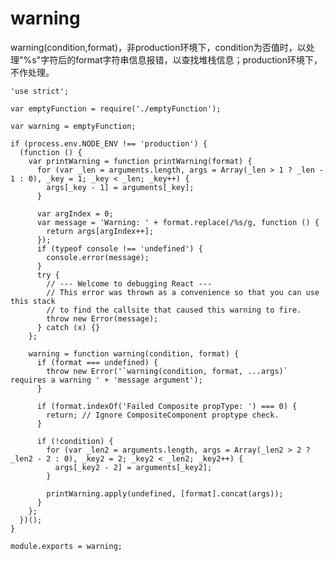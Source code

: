 # warning

warning(condition,format)，非production环境下，condition为否值时，以处理"%s"字符后的format字符串信息报错，以查找堆栈信息；production环境下，不作处理。

    'use strict';

    var emptyFunction = require('./emptyFunction');

    var warning = emptyFunction;

    if (process.env.NODE_ENV !== 'production') {
      (function () {
        var printWarning = function printWarning(format) {
          for (var _len = arguments.length, args = Array(_len > 1 ? _len - 1 : 0), _key = 1; _key < _len; _key++) {
            args[_key - 1] = arguments[_key];
          }

          var argIndex = 0;
          var message = 'Warning: ' + format.replace(/%s/g, function () {
            return args[argIndex++];
          });
          if (typeof console !== 'undefined') {
            console.error(message);
          }
          try {
            // --- Welcome to debugging React ---
            // This error was thrown as a convenience so that you can use this stack
            // to find the callsite that caused this warning to fire.
            throw new Error(message);
          } catch (x) {}
        };

        warning = function warning(condition, format) {
          if (format === undefined) {
            throw new Error('`warning(condition, format, ...args)` requires a warning ' + 'message argument');
          }

          if (format.indexOf('Failed Composite propType: ') === 0) {
            return; // Ignore CompositeComponent proptype check.
          }

          if (!condition) {
            for (var _len2 = arguments.length, args = Array(_len2 > 2 ? _len2 - 2 : 0), _key2 = 2; _key2 < _len2; _key2++) {
              args[_key2 - 2] = arguments[_key2];
            }

            printWarning.apply(undefined, [format].concat(args));
          }
        };
      })();
    }

    module.exports = warning;